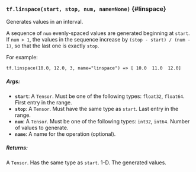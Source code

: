 ### `tf.linspace(start, stop, num, name=None)` {#linspace}

Generates values in an interval.

A sequence of `num` evenly-spaced values are generated beginning at `start`.
If `num > 1`, the values in the sequence increase by `(stop - start) / (num - 1)`,
so that the last one is exactly `stop`.

For example:

```
tf.linspace(10.0, 12.0, 3, name="linspace") => [ 10.0  11.0  12.0]
```

##### Args:


*  <b>`start`</b>: A `Tensor`. Must be one of the following types: `float32`, `float64`.
    First entry in the range.
*  <b>`stop`</b>: A `Tensor`. Must have the same type as `start`.
    Last entry in the range.
*  <b>`num`</b>: A `Tensor`. Must be one of the following types: `int32`, `int64`.
    Number of values to generate.
*  <b>`name`</b>: A name for the operation (optional).

##### Returns:

  A `Tensor`. Has the same type as `start`. 1-D. The generated values.

